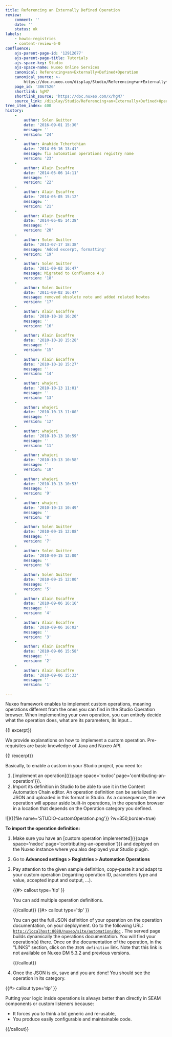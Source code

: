 ```yaml
---
title: Referencing an Externally Defined Operation
review:
    comment: ''
    date: ''
    status: ok
labels:
    - howto-registries
    - content-review-6-0
confluence:
    ajs-parent-page-id: '12912677'
    ajs-parent-page-title: Tutorials
    ajs-space-key: Studio
    ajs-space-name: Nuxeo Online Services
    canonical: Referencing+an+Externally+Defined+Operation
    canonical_source: >-
        https://doc.nuxeo.com/display/Studio/Referencing+an+Externally+Defined+Operation
    page_id: '3867526'
    shortlink: hgM7
    shortlink_source: 'https://doc.nuxeo.com/x/hgM7'
    source_link: /display/Studio/Referencing+an+Externally+Defined+Operation
tree_item_index: 400
history:
    -
        author: Solen Guitter
        date: '2016-09-01 15:30'
        message: ''
        version: '24'
    -
        author: Anahide Tchertchian
        date: '2014-06-16 13:41'
        message: fix automation operations registry name
        version: '23'
    -
        author: Alain Escaffre
        date: '2014-05-06 14:11'
        message: ''
        version: '22'
    -
        author: Alain Escaffre
        date: '2014-05-05 15:12'
        message: ''
        version: '21'
    -
        author: Alain Escaffre
        date: '2014-05-05 14:38'
        message: ''
        version: '20'
    -
        author: Solen Guitter
        date: '2013-07-17 18:38'
        message: 'Added excerpt, formatting'
        version: '19'
    -
        author: Solen Guitter
        date: '2011-09-02 16:47'
        message: Migrated to Confluence 4.0
        version: '18'
    -
        author: Solen Guitter
        date: '2011-09-02 16:47'
        message: removed obsolete note and added related howtos
        version: '17'
    -
        author: Alain Escaffre
        date: '2010-10-18 16:20'
        message: ''
        version: '16'
    -
        author: Alain Escaffre
        date: '2010-10-18 15:28'
        message: ''
        version: '15'
    -
        author: Alain Escaffre
        date: '2010-10-18 15:27'
        message: ''
        version: '14'
    -
        author: whajeri
        date: '2010-10-13 11:01'
        message: ''
        version: '13'
    -
        author: whajeri
        date: '2010-10-13 11:00'
        message: ''
        version: '12'
    -
        author: whajeri
        date: '2010-10-13 10:59'
        message: ''
        version: '11'
    -
        author: whajeri
        date: '2010-10-13 10:58'
        message: ''
        version: '10'
    -
        author: whajeri
        date: '2010-10-13 10:53'
        message: ''
        version: '9'
    -
        author: whajeri
        date: '2010-10-13 10:49'
        message: ''
        version: '8'
    -
        author: Solen Guitter
        date: '2010-09-15 12:08'
        message: ''
        version: '7'
    -
        author: Solen Guitter
        date: '2010-09-15 12:00'
        message: ''
        version: '6'
    -
        author: Solen Guitter
        date: '2010-09-15 12:00'
        message: ''
        version: '5'
    -
        author: Alain Escaffre
        date: '2010-09-06 16:16'
        message: ''
        version: '4'
    -
        author: Alain Escaffre
        date: '2010-09-06 16:02'
        message: ''
        version: '3'
    -
        author: Alain Escaffre
        date: '2010-09-06 15:58'
        message: ''
        version: '2'
    -
        author: Alain Escaffre
        date: '2010-09-06 15:33'
        message: ''
        version: '1'

---
```

Nuxeo framework enables to implement custom operations, meaning operations different from the ones you can find in the Studio Operation browser. When implementing your own operation, you can entirely decide what the operation does, what are its parameters, its input...

{{! excerpt}}

We provide explanations on how to implement a custom operation. Pre-requisites are basic knowledge of Java and Nuxeo API.

{{! /excerpt}}

Basically, to enable a custom in your Studio project, you need to:

1.  [implement an operation]({{page space='nxdoc' page='contributing-an-operation'}}).
2.  Import its definition in Studio to be able to use it in the Content Automation Chain editor.
    An operation definition can be serialized in JSON and uploaded in this format in Studio. As a consequence, the new operation will appear aside built-in operations, in the operation browser in a location that depends on the Operation category you defined.

![]({{file name='STUDIO-customOperation.png'}} ?w=350,border=true)

**To import the operation definition:**

1.  Make sure you have an [custom operation implemented]({{page space='nxdoc' page='contributing-an-operation'}}) and deployed on the Nuxeo instance where you also deployed your Studio plugin.
2.  Go to **Advanced settings > Registries > Automation Operations**
3.  Pay attention to the given sample definition, copy-paste it and adapt to your custom operation (regarding operation ID, parameters type and value, accepted input and output, ...).

    {{#> callout type='tip' }}

    You can add multiple operation definitions.

    {{/callout}} {{#> callout type='tip' }}

    You can get the full JSON definition of your operation on the operation documentation, on your deployment. Go to the following URL: [`http://localhost:8080/nuxeo/site/automation/doc`](http://localhost:8080/nuxeo/site/automation/doc) . The served page builds dynamically the operations documentation. You will find your operation(s) there. Once on the documentation of the operation, in the "LINKS" section, click on the `JSON definition` link. Note that this link is not available on Nuxeo DM 5.3.2 and previous versions.

    {{/callout}}
4.  Once the JSON is ok, save and you are done!
    You should see the operation in its category.

{{#> callout type='tip' }}

Putting your logic inside operations is always better than directly in SEAM components or custom listeners because:

*   It forces you to think a bit generic and re-usable,
*   You produce easily configurable and maintainable code.

{{/callout}}
